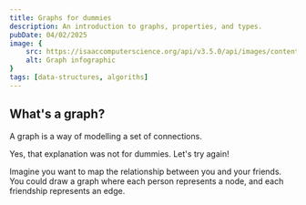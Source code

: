 ```yaml
---
title: Graphs for dummies
description: An introduction to graphs, properties, and types.
pubDate: 04/02/2025
image: {
	src: https://isaaccomputerscience.org/api/v3.5.0/api/images/content/computer_science/data_structures_and_algorithms/data_structures/figures/isaac_cs_dsa_data_struct_graph_components.png,
	alt: Graph infographic
}
tags: [data-structures, algoriths]
---
```


## What's a graph?

A graph is a way of modelling a set of connections.

Yes, that explanation was not for dummies. Let's try again!

Imagine you want to map the relationship between you and your friends. You could draw a graph where each person represents a node, and each friendship represents an edge.
